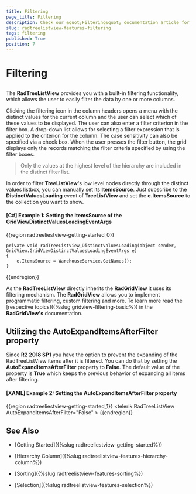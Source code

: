 ```yaml
---
title: Filtering
page_title: Filtering
description: Check our &quot;Filtering&quot; documentation article for the RadTreeListView WPF control.
slug: radtreelistview-features-filtering
tags: filtering
published: True
position: 7
---
```


# Filtering

## 

The __RadTreeListView__ provides you with a built-in filtering functionality, which allows the user to easily filter the data by one or more columns.

Clicking the filtering icon in the column headers opens a menu with the distinct values for the current column and the user can select which of these values to be displayed. The user can also enter a filter criterion in the filter box. A drop-down list allows for selecting a filter expression that is applied to the criterion for the column. The case sensitivity can also be specified via a check box. When the user presses the filter button, the grid displays only the records matching the filter criteria specified by using the filter boxes. 

>Only the values at the highest level of the hierarchy are included in the distinct filter list.

In order to filter __TreeListView__'s low level nodes directly through the distinct values listbox, you can manually set its __ItemsSource__. Just subscribe to the __DistinctValuesLoading__ event of __TreeListView__ and set the __e.ItemsSource__ to the collection you want to show.  

#### __[C#] Example 1: Setting the ItemsSource of the GridViewDistinctValuesLoadingEventArgs__
{{region radtreeliestview-getting-started_0}}

	private void radTreeListView_DistinctValuesLoading(object sender, GridView.GridViewDistinctValuesLoadingEventArgs e)
	{
	    e.ItemsSource = WarehouseService.GetNames();
	}
{{endregion}}

As the __RadTreeListView__ directly inherits the __RadGridView__ it uses its filtering mechanism. The __RadGridView__ allows you to implement programmatic filtering, custom filtering and more. To learn more read the [respective topics]({%slug gridview-filtering-basic%}) in the __RadGridView's__ documentation.

## Utilizing the AutoExpandItemsAfterFilter property

Since **R2 2018 SP1** you have the option to prevent the expanding of the RadTreeListView items after it is filtered. You can do that by setting the **AutoExpandItemsAfterFilter** property to **False**. The default value of the property is **True** which keeps the previous behavior of expanding all items after filtering.

#### __[XAML] Example 2: Setting the AutoExpandItemsAfterFilter property__
{{region radtreeliestview-getting-started_1}}
	 <telerik:RadTreeListView AutoExpandItemsAfterFilter="False" >
{{endregion}}

## See Also

 * [Getting Started]({%slug radtreeliestview-getting-started%})

 * [Hierarchy Column]({%slug radtreelistview-features-hierarchy-column%})

 * [Sorting]({%slug radtreelistview-features-sorting%})

 * [Selection]({%slug radtreelistview-features-selection%})
